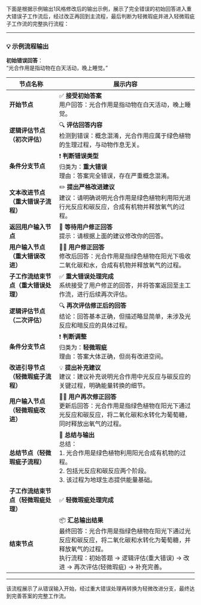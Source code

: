 下面是根据示例输出1风格修改后的输出示例，展示了完全错误的初始回答进入重大错误子工作流后，经过改正再回到主流程，最后判断为轻微瑕疵并进入轻微瑕疵子工作流的完整执行流程：

---

### 💡 示例流程输出

**初始错误回答**：  
“光合作用是指动物在白天活动，晚上睡觉。”

| 节点名称                             | 展示内容                                                                                                                                                                                           |
|--------------------------------------|----------------------------------------------------------------------------------------------------------------------------------------------------------------------------------------------------|
| **开始节点**                         | ✅ **接受初始答案**<br>用户回答：光合作用是指动物在白天活动，晚上睡觉。                                                                                                                           |
| **逻辑评估节点（初次评估）**           | 🔍 **评估回答内容**<br>检测到错误：概念混淆，光合作用应属于绿色植物的生理过程，与动物作息无关。                                                                                                       |
| **条件分支节点**                     | ❗ **判断错误类型**<br>归类为：**重大错误**<br>理由：答案完全错误，存在严重概念混淆。                                                                                                             |
| **文本改进节点（重大错误子流程）**     | ✏️ **提出严格改进建议**<br>建议：请明确说明光合作用是绿色植物利用阳光进行光反应和碳反应，合成有机物并释放氧气的过程。                                                                               |
| **返回用户输入节点**                 | 🔁 **等待用户修正回答**<br>提示：请根据上面的建议修改你的回答。                                                                                                                                    |
| **用户输入节点（重大错误改进）**       | 🧑‍🎓 **用户修正回答**<br>修改后回答：光合作用是指绿色植物在阳光下吸收二氧化碳和水，合成有机物并释放氧气的过程。                                                                               |
| **子工作流结束节点（重大错误处理）**   | ✅ **重大错误处理完成**<br>系统接受了用户修正的回答，并将答案返回至主工作流，进行后续再次评估。                                                                                                      |
| **逻辑评估节点（二次评估）**           | 🔍 **再次评估修正后的回答**<br>结论：回答基本正确，但描述略显简单，未涉及光反应和暗反应的具体过程。                                                                                                    |
| **条件分支节点**                     | ❗ **判断调整**<br>归类为：**轻微瑕疵**<br>理由：答案大体正确，但尚有改进空间。                                                                                                                    |
| **改进引导节点（轻微瑕疵子流程）**     | 💡 **提出补充建议**<br>建议：建议补充说明光合作用中光反应与碳反应的关键过程，明确能量转换的细节。                                                                                                   |
| **用户输入节点（轻微瑕疵改进）**       | 🧑‍🎓 **用户再次修正回答**<br>更新后回答：光合作用是指绿色植物在阳光下通过光反应和碳反应，将二氧化碳和水转化为葡萄糖，同时释放出氧气的过程。                                                        |
| **总结节点（轻微瑕疵子流程）**         | 📘 **总结与输出**<br>总结：<br>1. 光合作用是绿色植物利用阳光合成有机物的过程。<br>2. 包括光反应和碳反应两个阶段。<br>3. 该过程为地球生态提供能量基础。                                             |
| **子工作流结束节点（轻微瑕疵处理）**   | ✅ **轻微瑕疵处理完成**                                                                                                                                                                             |
| **结束节点**                         | 📦 **汇总输出结果**<br>最终回答：光合作用是指绿色植物在阳光下通过光反应和碳反应，将二氧化碳和水转化为葡萄糖，并释放氧气的过程。<br>执行流程：初始答题 → 逻辑评估(重大错误) → 改进 → 再次评估(轻微瑕疵) → 补充完善。 |

--- 

该流程展示了从错误输入开始，经过重大错误处理再转换为轻微改进分支，最终达到完善答案的完整工作流。